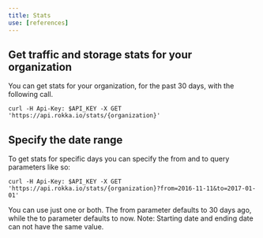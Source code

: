 ```yaml
---
title: Stats
use: [references]
---
```


## Get traffic and storage stats for your organization

You can get stats for your organization, for the past 30 days, with the following call.

```language-bash
curl -H Api-Key: $API_KEY -X GET 'https://api.rokka.io/stats/{organization}'
```

## Specify the date range

To get stats for specific days you can specify the from and to query parameters like so: 

```language-bash
curl -H Api-Key: $API_KEY -X GET 'https://api.rokka.io/stats/{organization}?from=2016-11-11&to=2017-01-01'
```

You can use just one or both. The from parameter defaults to 30 days ago, while the to parameter defaults to now.
Note: Starting date and ending date can not have the same value. 
